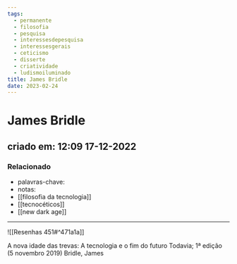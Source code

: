 ```yaml
---
tags:
  - permanente
  - filosofia
  - pesquisa
  - interessesdepesquisa
  - interessesgerais
  - ceticismo
  - disserte
  - criatividade
  - ludismoiluminado
title: James Bridle
date: 2023-02-24
---
```

# James Bridle
## criado em: 12:09 17-12-2022

### Relacionado
- palavras-chave:
- notas: 
- [[filosofia da tecnologia]]
- [[tecnocéticos]]
- [[new dark age]]

---
![[Resenhas 451#^471a1a]]

A nova idade das trevas: A tecnologia e o fim do futuro
Todavia; 1ª edição (5 novembro 2019)
Bridle, James